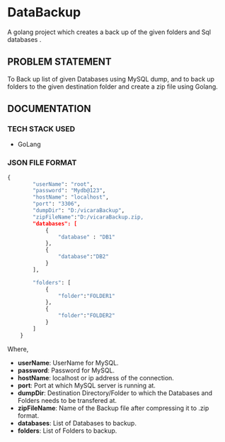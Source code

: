# DataBackup
A golang project which creates a back up of the given  folders and Sql databases .

## PROBLEM STATEMENT

To Back up list of given Databases using MySQL dump, and to back up folders to the given destination folder and create a zip file using Golang.

## DOCUMENTATION

### TECH STACK USED 
* GoLang

### JSON FILE FORMAT

``` python 
{
		"userName": "root",
		"password": "Mydb@123",
		"hostName": "localhost",
		"port": "3306",
		"dumpDir": "D:/vicaraBackup",
		"zipFileName":"D:/vicaraBackup.zip,
		"databases": [
			{
				"database" : "DB1"
			},
			{
				"database":"DB2"
			}
		],

		"folders": [
			{
				"folder":"FOLDER1"
			},
			{
				"folder":"FOLDER2"
			}
		]
	}

```

Where,
* **userName**: UserName for MySQL.
* **password**: Password for MySQL.
* **hostName**: localhost or ip address of the connection.
* **port**: Port at which MySQL server is running at.
* **dumpDir**: Destination Directory/Folder to which the Databases and Folders needs to be transfered at.
* **zipFileName**: Name of the Backup file after compressing it to .zip format.
* **databases**: List of Databases to backup.
* **folders**: List of Folders to backup. 



